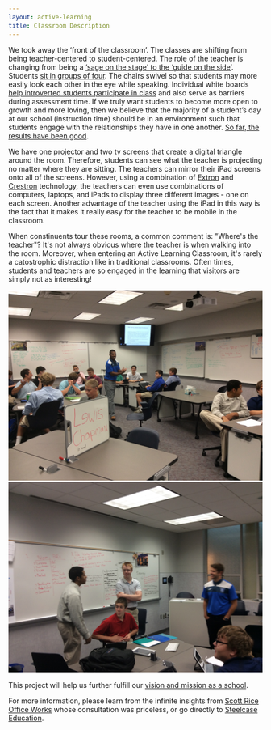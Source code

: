 ```yaml
---
layout: active-learning
title: Classroom Description
---
```



We took away the ‘front of the classroom’. The classes are shifting from being teacher-centered to student-centered. The role of the teacher is changing from being a [‘sage on the stage’ to the ‘guide on the side’](http://steam.rockhursths.edu/2016/04/11/Sage-on-the-stage-to-Guide-on-the-Side.html). Students [sit in groups of four](http://steam.rockhursths.edu/2015/09/07/Three-Weeks-In.html). The chairs swivel so that students may more easily look each other in the eye while speaking. Individual white boards [help introverted students participate in class](http://steam.rockhursths.edu/2015/09/17/Reflecting-on-Student-Whiteboards.html) and also serve as barriers during assessment time. If we truly want students to become more open to growth and more loving, then we believe that the majority of a student’s day at our school (instruction time) should be in an environment such that students engage with the relationships they have in one another. [So far, the results have been good](http://steam.rockhursths.edu/2016/05/09/Perceptions-of-the-Active-Learning-Classrooms.html).  

We have one projector and two tv screens that create a digital triangle around the room. Therefore, students can see what the teacher is projecting no matter where they are sitting. The teachers can mirror their iPad screens onto all of the screens. However, using a combination of [Extron](http://www.extron.com/) and [Crestron](https://www.crestron.com/) technology, the teachers can even use combinations of computers, laptops, and iPads to display three different images - one on each screen. Another advantage of the teacher using the iPad in this way is the fact that it makes it really easy for the teacher to be mobile in the classroom. 

When constinuents tour these rooms, a common comment is: "Where's the teacher"? It's not always obvious where the teacher is when walking into the room. Moreover, when entering an Active Learning Classroom, it's rarely a catostrophic distraction like in traditional classrooms. Often times, students and teachers are so engaged in the learning that visitors are simply not as interesting!
 
 <div class="flex-wrapper">
  <img src="/img/Room312.JPG">
  <img src="/img/StandingandSitting.JPG">
</div>


This project will help us further fulfill our [vision and mission as a school](https://www.rockhursths.edu/pages/about-us/school-information/about-us---school-information---mission-and-vision).


For more information, please learn from the infinite insights from [Scott Rice Office Works](http://www.scottrice.com/) whose consultation was priceless, or go directly to [Steelcase Education](https://www.steelcase.com/discover/information/education/).
